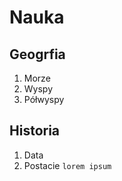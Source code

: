 # Nauka
## Geogrfia
1. Morze
1. Wyspy
1. Półwyspy
## Historia
1. Data
1. Postacie
```lorem ipsum```

